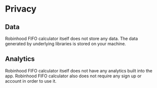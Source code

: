 # Privacy

## Data

Robinhood FIFO calculator itself does not store any data. The data generated by
underlying libraries is stored on your machine.

## Analytics

Robinhood FIFO calculator itself does not have any analytics built into the app.
Robinhood FIFO calculator also does not require any sign up or account in order
to use it.